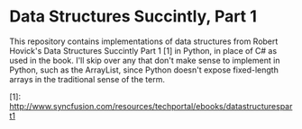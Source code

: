 # Data Structures Succintly, Part 1

This repository contains implementations of data structures from Robert
Hovick's Data Structures Succintly Part 1 \[1\] in Python, in place of C# as used in
the book. I'll skip over any that don't make sense to implement in Python, such
as the ArrayList, since Python doesn't expose fixed-length arrays in the
traditional sense of the term.

\[1\]: http://www.syncfusion.com/resources/techportal/ebooks/datastructurespart1

